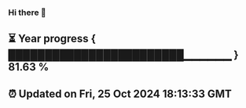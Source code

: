 ### Hi there 👋
⏳ Year progress { ████████████████████████▁▁▁▁▁▁ } 81.63 %
---
⏰ Updated on Fri, 25 Oct 2024 18:13:33 GMT
---
